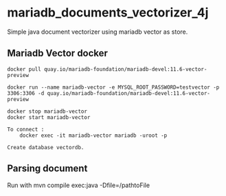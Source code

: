 # mariadb_documents_vectorizer_4j
Simple java document vectorizer using mariadb vector as store.


## Mariadb Vector docker

    docker pull quay.io/mariadb-foundation/mariadb-devel:11.6-vector-preview

    docker run --name mariadb-vector -e MYSQL_ROOT_PASSWORD=testvector -p 3306:3306 -d quay.io/mariadb-foundation/mariadb-devel:11.6-vector-preview    

    docker stop mariadb-vector
    docker start mariadb-vector

    To connect :
        docker exec -it mariadb-vector mariadb -uroot -p

    Create database vectordb.

## Parsing document

Run with
    mvn compile exec:java -Dfile=/pathtoFile
